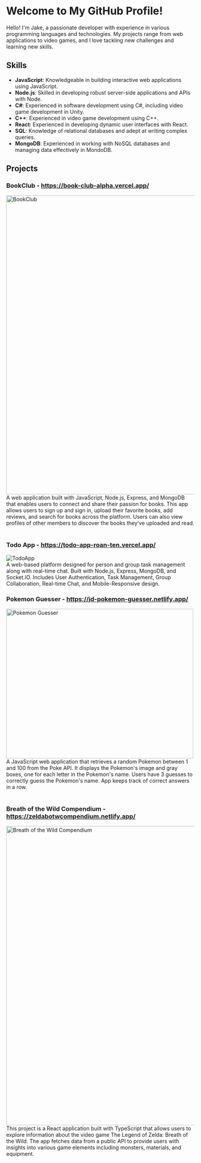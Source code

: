 # Welcome to My GitHub Profile!

Hello! I'm Jake, a passionate developer with experience in various programming languages and technologies.  My projects range from web applications to video games, and I love tackling new challenges and learning new skills.

## Skills

- **JavaScript**: Knowledgeable in building interactive web applications using JavaScript.
- **Node.js**:  Skilled in developing robust server-side applications and APIs with Node.
- **C#**: Experienced in software development using C#, including video game development in Unity.
- **C++**: Experienced in video game development using C++.
- **React**: Experienced in developing dynamic user interfaces with React.
- **SQL**: Knowledge of relational databases and adept at writing complex queries.
- **MongoDB**: Experienced in working with NoSQL databases and managing data effectively in MondoDB.

## Projects

### BookClub - https://book-club-alpha.vercel.app/
<div>
  <img src="https://github.com/user-attachments/assets/8e8fcfd9-c178-42a6-805f-25770d8c58ac" alt="BookClub" width="800" />
</div>
<div>
  A web application built with JavaScript, Node.js, Express, and MongoDB that enables users to connect and share their passion for books. This app allows users to sign up and sign in, upload their favorite books, add reviews, and search for books across the platform. Users can also view profiles of other members to discover the books they’ve uploaded and read.
</div>

<br />

### Todo App - https://todo-app-roan-ten.vercel.app/
<div>
  <img src="https://github.com/user-attachments/assets/6248138b-9f54-4591-a313-137c98f86cf9" alt="TodoApp" with="600" />
</div>
  A web-based platform designed for person and group task management along with real-time chat.  Built with Node.js, Express, MongoDB, and Socket.IO.  Includes User Authentication, Task Management, Group Collaboration, Real-time Chat, and Mobile-Responsive design.
  
<br>

### Pokemon Guesser - https://jd-pokemon-guesser.netlify.app/
<div>
  <img src="https://github.com/user-attachments/assets/5026d773-62ff-4413-9c55-5b9eeae6b10a" alt="Pokemon Guesser" width="500" height="400" />
</div>
<div>
  A JavaScript web application that retrieves a random Pokemon between 1 and 100 from the Poke API.  It displays the Pokemon's image and gray boxes, one for each letter in the Pokemon's name.  Users have 3 guesses to correctly guess the Pokemon's name.  App keeps track of correct answers in a row.
</div>

<br />

### Breath of the Wild Compendium - https://zeldabotwcompendium.netlify.app/
<div>
<img src="https://github.com/user-attachments/assets/a6e37111-6d47-4531-bf0b-0d6cb2725b08" alt="Breath of the Wild Compendium" width="800" />
  </div>
  <div>
This project is a React application built with TypeScript that allows users to explore information about the video game The Legend of Zelda: Breath of the Wild.  The app fetches data from a public API to provide users with insights into various game elements including monsters, materials, and equipment.
    </div>
<!--
**jakedusing/jakedusing** is a ✨ _special_ ✨ repository because its `README.md` (this file) appears on your GitHub profile.

Here are some ideas to get you started:

- 🔭 I’m currently working on ...
- 🌱 I’m currently learning ...
- 👯 I’m looking to collaborate on ...
- 🤔 I’m looking for help with ...
- 💬 Ask me about ...
- 📫 How to reach me: ...
- 😄 Pronouns: ...
- ⚡ Fun fact: ...
-->
